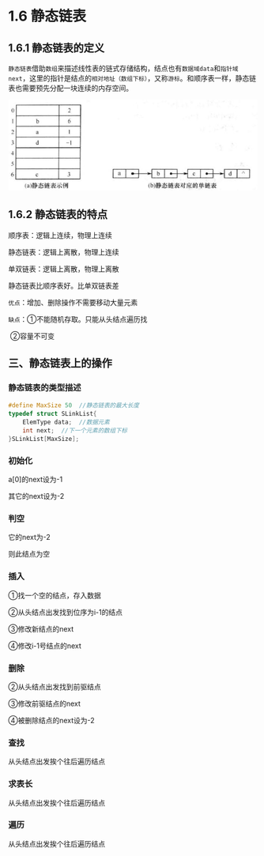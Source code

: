 # 1.6 静态链表

## 1.6.1 静态链表的定义

`静态链表`借助`数组`来描述线性表的链式存储结构，结点也有`数据域data`和`指针域next`，这里的指针是结点的`相对地址（数组下标）`，又称`游标`。和顺序表一样，静态链表也需要预先分配一块连续的内存空间。

![静态链表](/images/data-structure/20210418162136494.png)

## 1.6.2 静态链表的特点

顺序表：逻辑上连续，物理上连续

静态链表：逻辑上离散，物理上连续

单双链表：逻辑上离散，物理上离散

静态链表比顺序表好。比单双链表差

`优点`：增加、删除操作不需要移动大量元素

`缺点`：①不能随机存取。只能从头结点遍历找

​               ②容量不可变

## 三、静态链表上的操作

### 静态链表的类型描述

```C
#define MaxSize 50  //静态链表的最大长度
typedef struct SLinkList{
	ElemType data;  //数据元素
	int next;  //下一个元素的数组下标
}SLinkList[MaxSize];
```

### 初始化

a[0]的next设为-1

其它的next设为-2

### 判空

它的next为-2

则此结点为空

### 插入

①找一个空的结点，存入数据

②从头结点出发找到位序为i-1的结点

③修改新结点的next

④修改i-1号结点的next

### 删除

②从头结点出发找到前驱结点

③修改前驱结点的next

④被删除结点的next设为-2

### 查找

从头结点出发挨个往后遍历结点

### 求表长

从头结点出发挨个往后遍历结点

### 遍历

从头结点出发挨个往后遍历结点